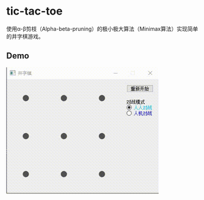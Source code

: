 # tic-tac-toe

使用α-β剪枝（Alpha-beta-pruning）的极小极大算法（Minimax算法）实现简单的井字棋游戏。

## Demo

![demo.gif](images/demo.gif)
